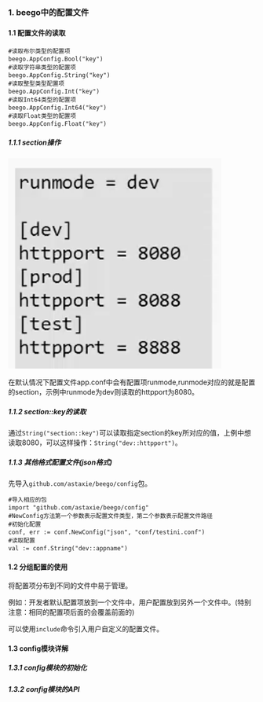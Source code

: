 ### 1. beego中的配置文件
#### 1.1 配置文件的读取
```
#读取布尔类型的配置项
beego.AppConfig.Bool("key")
#读取字符串类型的配置项
beego.AppConfig.String("key")
#读取整型类型配置项
beego.AppConfig.Int("key")
#读取Int64类型的配置项
beego.AppConfig.Int64("key")
#读取Float类型的配置项
beego.AppConfig.Float("key")
```
##### 1.1.1 section操作
![](../static/beego-01.png)

在默认情况下配置文件app.conf中会有配置项runmode,runmode对应的就是配置的section，示例中runmode为dev则读取的httpport为8080。
##### 1.1.2 section::key的读取
通过`String("section::key")`可以读取指定section的key所对应的值，上例中想读取8080，可以这样操作：`String("dev::httpport")`。
##### 1.1.3 其他格式配置文件(json格式)
先导入`github.com/astaxie/beego/config`包。

```
#导入相应的包
import "github.com/astaxie/beego/config"
#NewConfig方法第一个参数表示配置文件类型，第二个参数表示配置文件路径
#初始化配置
conf, err := conf.NewConfig("json", "conf/testini.conf")
#读取配置
val := conf.String("dev::appname")
```
#### 1.2 分组配置的使用
将配置项分布到不同的文件中易于管理。

例如：开发者默认配置项放到一个文件中，用户配置放到另外一个文件中。(特别注意：相同的配置项后面的会覆盖前面的)

可以使用`include`命令引入用户自定义的配置文件。
#### 1.3 config模块详解
##### 1.3.1 config模块的初始化

##### 1.3.2 config模块的API
